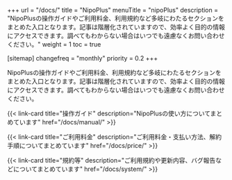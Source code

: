 +++
url = "/docs/"
title = "NipoPlus"
menuTitle = "nipoPlus"
description = "NipoPlusの操作ガイドやご利用料金、利用規約など多岐にわたるセクションをまとめた入口となります。記事は階層化されていますので、効率よく目的の情報にアクセスできます。調べてもわからない場合はいつでも遠慮なくお問い合わせください。"
weight = 1
toc = true


[sitemap]
  changefreq = "monthly"
  priority = 0.2
+++

NipoPlusの操作ガイドやご利用料金、利用規約など多岐にわたるセクションをまとめた入口となります。記事は階層化されていますので、効率よく目的の情報にアクセスできます。調べてもわからない場合はいつでも遠慮なくお問い合わせください。

{{< link-card title="操作ガイド" description="NipoPlusの使い方についてまとめています" href="/docs/manual/" >}}

{{< link-card title="ご利用料金" description="ご利用料金・支払い方法、解約手順についてまとめています" href="/docs/price/" >}}

{{< link-card title="規約等" description="ご利用規約や更新内容、バグ報告などについてまとめています" href="/docs/system/" >}}
